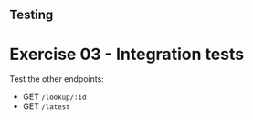 ## Testing

# Exercise 03 - Integration tests

Test the other endpoints:

* GET `/lookup/:id`
* GET `/latest`
